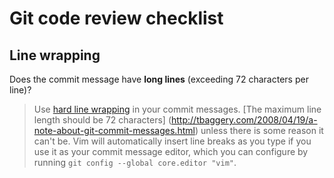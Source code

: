 # Git code review checklist

## Line wrapping

Does the commit message have **long lines** (exceeding 72 characters per line)?

> Use [hard line wrapping](http://stopwritingramblingcommitmessages.com/) in your commit messages.
  [The maximum line length should be 72 characters]
  (http://tbaggery.com/2008/04/19/a-note-about-git-commit-messages.html)
  unless there is some reason it can't be.
  Vim will automatically insert line breaks as you type if you use it as your commit message editor,
  which you can configure by running `git config --global core.editor "vim"`.
